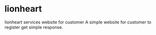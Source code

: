 # lionheart
lionheart services website for customer
A simple website for customer to register get simple response.
